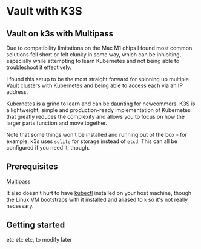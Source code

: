 # Vault with K3S

## Vault on k3s with Multipass

Due to compatibility limitations on the Mac M1 chips I found most common solutions fell short or felt clunky in some way, which can be inhibiting, especially while attempting to learn Kubernetes and not being able to troubleshoot it effectively.

I found this setup to be the most straight forward for spinning up multiple Vault clusters with Kubernetes and being able to access each via an IP address.

Kubernetes is a grind to learn and can be daunting for newcommers. K3S is a lightweight, simple and production-ready implementation of Kubernetes that greatly reduces the complexity and allows you to focus on how the larger parts function and move together. 

Note that some things won't be installed and running out of the box - for example, k3s uses `sqlite` for storage instead of `etcd`. This can all be configured if you need it, though.

## Prerequisites

[Multipass](https://multipass.run/)

It also doesn't hurt to have [kubectl](https://kubernetes.io/docs/reference/kubectl/) installed on your host machine, though the Linux VM bootstraps with it installed and aliased to `k` so it's not really necessary.

## Getting started

etc etc etc, to modify later




